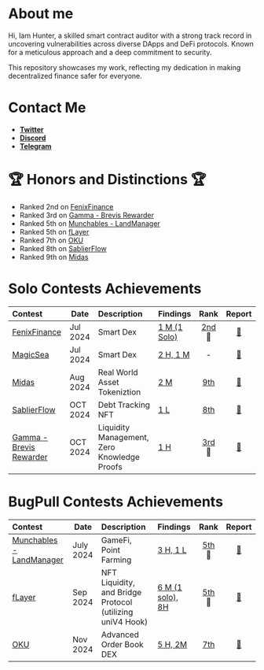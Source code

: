 # About me






Hi, Iam Hunter, a skilled smart contract auditor with a strong track record in uncovering vulnerabilities across diverse DApps and DeFi protocols. Known for a meticulous approach and a deep commitment to security.

This repository showcases my work, reflecting my dedication in making decentralized finance safer for everyone.

# Contact Me

- [**Twitter**](https://x.com/IlIlHunterlIlI)
- [**Discord**](https://discord.com/users/715472416675070033)
- [**Telegram**](http://t.me/IlIlHunterlIlI)

# 🏆 Honors and Distinctions 🏆

- Ranked 2nd on [FenixFinance](https://app.hats.finance/audit-competitions/fenix-0x9d7765a7ebd5b6322a30797a44a5428531970d3d/leaderboard) 
- Ranked 3rd on [Gamma - Brevis Rewarder](https://audits.sherlock.xyz/contests/496/leaderboard) 
- Ranked 5th on [Munchables - LandManager](https://code4rena.com/audits/2024-07-munchables)
- Ranked 5th on [fLayer](https://audits.sherlock.xyz/contests/468/leaderboard)
- Ranked 7th on [OKU](https://audits.sherlock.xyz/contests/641/leaderboard)
- Ranked 8th on [SablierFlow](https://codehawks.cyfrin.io/c/2024-10-sablier/results?2=&lt=contest&sc=reward&sj=reward&page=2&t=leaderboard)
- Ranked 9th on [Midas](https://audits.sherlock.xyz/contests/495/leaderboard)


# Solo Contests Achievements


| Contest                                                                                                                  | Date     | Description                  | Findings                                   |                                                          Rank                                                          |                                             Report                                             |
| :----------------------------------------------------------------------------------------------------------------------- | -------- | :--------------------------- | :----------------------------------------- | :--------------------------------------------------------------------------------------------------------------------: | :--------------------------------------------------------------------------------------------: |
| [FenixFinance](https://app.hats.finance/audit-competitions/fenix-0x9d7765a7ebd5b6322a30797a44a5428531970d3d/leaderboard) | Jul 2024 | Smart Dex                   | [1 M (1 Solo)](/Contests/2024-07-Fenix.md) | [2nd](https://app.hats.finance/audit-competitions/fenix-0x9d7765a7ebd5b6322a30797a44a5428531970d3d/leaderboard) <br>🥈 | [📄](https://github.com/hats-finance/Fenix--0x9d7765a7ebd5b6322a30797a44a5428531970d3d/issues) |
| [MagicSea](https://audits.sherlock.xyz/contests/437?filter=questions)                                                    | Jul 2024 | Smart Dex                    | [2 H, 1 M](/Contests/2024-07-MagicSea.md)  |                                                           -                                                            |                     [📄](https://audits.sherlock.xyz/contests/437/report)                      |
| [Midas](https://audits.sherlock.xyz/contests/495?filter=questions)                                                       | Aug 2024 | Real World Asset Tokeniztion | [2 M](/Contests/2024-08-Midas.md)          |                              [9th](https://audits.sherlock.xyz/contests/495/leaderboard)                               |                     [📄](https://audits.sherlock.xyz/contests/495/report)                      |
| [SablierFlow](https://codehawks.cyfrin.io/c/2024-10-sablier)                                                       | OCT 2024 | Debt Tracking NFT | [1 L](/Contests/2024-10-SablierFlow.md)          |                              [8th](https://codehawks.cyfrin.io/c/2024-10-sablier/results?2=&lt=contest&sc=reward&sj=reward&page=2&t=leaderboard)                               |                     [📄](https://codehawks.cyfrin.io/c/2024-10-sablier/results?2=&lt=contest&sc=reward&sj=reward&page=2&t=report)                      |
| [Gamma - Brevis Rewarder](https://audits.sherlock.xyz/contests/496) | OCT 2024 | Liquidity Management, Zero Knowledge Proofs | [1 H](/Contests/2024-10-Gamma.md) | [3rd](https://audits.sherlock.xyz/contests/496/leaderboard)<br>🥉 | [📄](https://audits.sherlock.xyz/contests/496/report) |

# BugPull Contests Achievements

| Contest                                                                    | Date      | Description                                               | Findings                                        |                              Rank                              |                         Report                         |
| :------------------------------------------------------------------------- | --------- | :-------------------------------------------------------- | :---------------------------------------------- | :------------------------------------------------------------: | :----------------------------------------------------: |
| [Munchables - LandManager](https://code4rena.com/audits/2024-07-munchables) | July 2024 | GameFi, Point Farming                                     | [3 H, 1 L](https://github.com/bugpull/audits/blob/main/Contests/2024-07-munchables.md)     |   [5th](https://code4rena.com/audits/2024-07-munchables) 🏅    | [📄](https://code4rena.com/reports/2024-07-munchables) |
| [fLayer](https://audits.sherlock.xyz/contests/468?filter=results)          | Sep 2024  | NFT Liquidity, and Bridge Protocol (utilizing uniV4 Hook) | [6 M (1 solo), 8H](https://github.com/bugpull/audits/blob/main/Contests/2024-08-flayer.md) | [5th](https://audits.sherlock.xyz/contests/468/leaderboard) 🏅 | [📄](https://audits.sherlock.xyz/contests/468/report)  |
| [OKU](https://audits.sherlock.xyz/contests/641)          | Nov 2024  | Advanced Order Book DEX | [5 H, 2M ](https://github.com/bugpull/audits/blob/main/Contests/2024-12-OKU.md) | [7th](https://audits.sherlock.xyz/contests/641/leaderboard) | [📄](https://audits.sherlock.xyz/contests/641/report)  |
